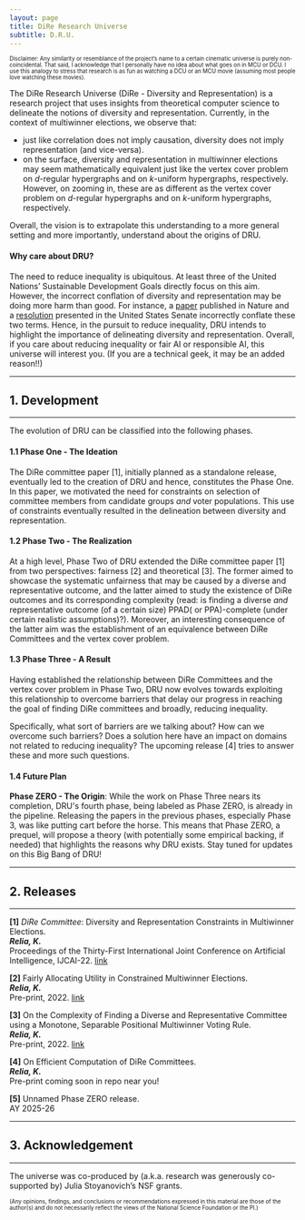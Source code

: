 ```yaml
---
layout: page
title: DiRe Research Universe
subtitle: D.R.U.
---
```


<sup><sub>Disclaimer: Any similarity or resemblance of the project’s name to a certain cinematic universe is purely non-coincidental. 
  That said, I acknowledge that I personally have no idea about what goes on in MCU or DCU. 
  I use this analogy to stress that research is as fun as watching a DCU or an MCU movie (assuming most people love watching these movies). 
  </sub></sup>


The DiRe Research Universe (DiRe - Diversity and Representation) is a research project that uses insights from theoretical computer science to delineate the notions of diversity and representation. Currently, in the context of multiwinner elections, we observe that:
* just like correlation does not imply causation, diversity does not imply representation (and vice-versa).
* on the surface, diversity and representation in multiwinner elections may seem mathematically equivalent just like the vertex cover problem on *d*-regular hypergraphs and on *k*-uniform hypergraphs, respectively. However, on zooming in, these are as different as the vertex cover problem on *d*-regular hypergraphs and on *k*-uniform hypergraphs, respectively. 

Overall, the vision is to extrapolate this understanding to a more general setting and more importantly, understand about the origins of DRU.

#### Why care about DRU?
The need to reduce inequality is ubiquitous. At least three of the United Nations’ Sustainable Development Goals directly focus on this aim. However, the incorrect conflation of diversity and representation may be doing more harm than good. For instance, a [paper](https://www.nature.com/articles/s41586-021-03788-6) published in Nature and a [resolution](https://www.brown.senate.gov/newsroom/press/release/brown-portman-introduce-rooney-rule-resolution-to-increase-minority-representation-in-the-private-sector) presented in the United States Senate incorrectly conflate these two terms. Hence, in the pursuit to reduce inequality, DRU intends to highlight the importance of delineating diversity and representation. Overall, if you care about reducing inequality or fair AI or responsible AI, this universe will interest you. (If you are a technical geek, it may be an added reason!!)

---
## 1. Development
---
The evolution of DRU can be classified into the following phases.

#### 1.1 Phase One - The Ideation
The DiRe committee paper [1], initially planned as a standalone release, eventually led to the creation of DRU and hence, constitutes the Phase One. In this paper, we motivated the need for constraints on selection of committee members from candidate groups *and* voter populations. This use of constraints eventually resulted in the delineation between diversity and representation.  

#### 1.2 Phase Two - The Realization
At a high level, Phase Two of DRU extended the DiRe committee paper [1] from two perspectives: fairness [2] and theoretical [3]. The former aimed to showcase the systematic unfairness that may be caused by a diverse and representative outcome, and the latter aimed to study the existence of DiRe outcomes and its corresponding complexity (read: is finding a diverse *and* representative outcome (of a certain size) PPAD( or PPA)-complete (under certain realistic assumptions)?). Moreover, an interesting consequence of the latter aim was the establishment of an equivalence between DiRe Committees and the vertex cover problem.

#### 1.3 Phase Three - A Result
Having established the relationship between DiRe Committees and the vertex cover problem in Phase Two, DRU now evolves towards exploiting this relationship to overcome barriers that delay our progress in reaching the goal of finding DiRe committees and broadly, reducing inequality. 

Specifically, what sort of barriers are we talking about? How can we overcome such barriers? Does a solution here have an impact on domains not related to reducing inequality? The upcoming release [4] tries to answer these and more such questions.

#### 1.4 Future Plan

**Phase ZERO - The Origin**: 
While the work on Phase Three nears its completion, DRU's fourth phase, being labeled as Phase ZERO, is already in the pipeline. Releasing the papers in the previous phases, especially Phase 3, was like putting cart before the horse. This means that Phase ZERO, a prequel, will propose a theory (with potentially some empirical backing, if needed) that highlights the reasons why DRU exists. Stay tuned for updates on this Big Bang of DRU!

---
## 2. Releases
---

**[1]** *DiRe Committee*: Diversity and Representation Constraints in Multiwinner Elections. <br/>
***Relia, K.*** <br/>
Proceedings of the Thirty-First International Joint Conference on Artificial Intelligence, IJCAI-22. [link](https://doi.org/10.24963/ijcai.2022/714)

**[2]** Fairly Allocating Utility in Constrained Multiwinner Elections.  <br/>
***Relia, K.*** <br/>
Pre-print, 2022. [link](https://arxiv.org/pdf/2211.12820.pdf)

**[3]** On the Complexity of Finding a Diverse and Representative Committee using a Monotone, Separable Positional Multiwinner Voting Rule.  <br/>
***Relia, K.*** <br/>
Pre-print, 2022. [link](https://arxiv.org/pdf/2211.13217.pdf)

**[4]** On Efficient Computation of DiRe Committees. <br/>
***Relia, K.*** <br/>
Pre-print coming soon in repo near you! <br/>

**[5]** Unnamed Phase ZERO release. <br/>
AY 2025-26

---
## 3. Acknowledgement
---
The universe was co-produced by (a.k.a. research was generously co-supported by) Julia Stoyanovich’s NSF grants. 

<sup><sub>(Any opinions, findings, and conclusions or recommendations expressed in this material are those of the author(s) and do not necessarily reflect the views of the National Science Foundation or the PI.)</sub></sup>
